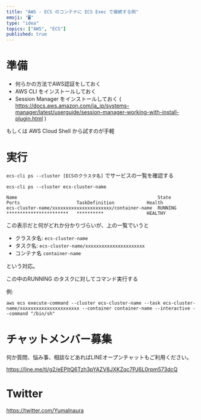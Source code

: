 ```yaml
---
title: "AWS - ECS のコンテナに ECS Exec で接続する例"
emoji: "🖥"
type: "idea"
topics: ["AWS", "ECS"]
published: true
---
```


# 準備


- 何らかの方法でAWS認証をしておく
- AWS CLI をインストールしておく
- Session Manager をインストールしておく ( https://docs.aws.amazon.com/ja_jp/systems-manager/latest/userguide/session-manager-working-with-install-plugin.html )

もしくは AWS Cloud Shell から試すのが手軽

# 実行

`ecs-cli ps --cluster [ECSのクラスタ名]` でサービスの一覧を確認する


```
ecs-cli ps --cluster ecs-cluster-name

Name                                                    State                Ports                     TaskDefinition            Health
ecs-cluster-name/xxxxxxxxxxxxxxxxxxxxxx/container-name  RUNNING              ***********************   **********                HEALTHY
```

この表示だと何がどれか分かりづらいが、上の一覧でいうと

- クラスタ名: `ecs-cluster-name`
- タスク名: `ecs-cluster-name/xxxxxxxxxxxxxxxxxxxxxx`
- コンテナ名 `container-name`

という対応。

この中のRUNNING のタスクに対してコマンド実行する

例:

```
aws ecs execute-command --cluster ecs-cluster-name --task ecs-cluster-name/xxxxxxxxxxxxxxxxxxxxxx --container container-name --interactive --command "/bin/sh"
```



# チャットメンバー募集


何か質問、悩み事、相談などあればLINEオープンチャットもご利用ください。

https://line.me/ti/g2/eEPltQ6Tzh3pYAZV8JXKZqc7PJ6L0rpm573dcQ


# Twitter

https://twitter.com/YumaInaura

